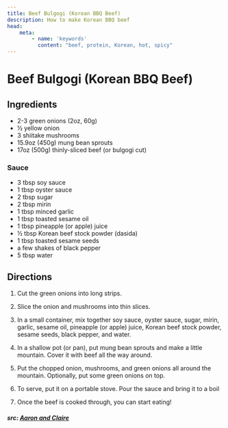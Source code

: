 ```yaml
---
title: Beef Bulgogi (Korean BBQ Beef)
description: How to make Korean BBQ beef
head:
    meta:
        - name: 'keywords'
          content: "beef, protein, Korean, hot, spicy"
---
```


# Beef Bulgogi (Korean BBQ Beef)
## Ingredients
- 2-3 green onions (2oz, 60g)
- &frac12; yellow onion
- 3 shiitake mushrooms
- 15.9oz (450g) mung bean sprouts
- 17oz (500g) thinly-sliced beef (or bulgogi cut)

### Sauce
- 3 tbsp soy sauce
- 1 tbsp oyster sauce
- 2 tbsp sugar
- 2 tbsp mirin
- 1 tbsp minced garlic
- 1 tbsp toasted sesame oil
- 1 tbsp pineapple (or apple) juice
- &frac12; tbsp Korean beef stock powder (dasida)
- 1 tbsp toasted sesame seeds
- a few shakes of black pepper
- 5 tbsp water

## Directions
1. Cut the green onions into long strips.

2. Slice the onion and mushrooms into thin slices.

3. In a small container, mix together soy sauce, oyster sauce, sugar, mirin, garlic, sesame oil, pineapple (or apple) juice, Korean beef stock powder, sesame seeds, black pepper, and water.

4. In a shallow pot (or pan), put mung bean sprouts and make a little mountain. Cover it with beef all the way around.

5. Put the chopped onion, mushrooms, and green onions all around the mountain. Optionally, put some green onions on top.

6. To serve, put it on a portable stove. Pour the sauce and bring it to a boil

7. Once the beef is cooked through, you can start eating!

##### src: [Aaron and Claire](https://aaronandclaire.com/mountain-bulgogi-korean-bbq-beef-recipe/)